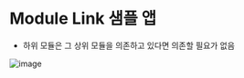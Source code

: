 # Module Link 샘플 앱

- 하위 모듈은 그 상위 모듈을 의존하고 있다면 의존할 필요가 없음

  
![image](https://github.com/hogumachu/Laboratory/assets/74225754/02621e4e-35b7-4e28-b9ee-b617ad332945)
